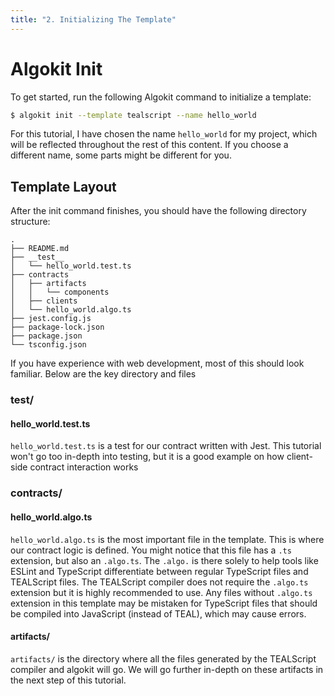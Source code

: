 ```yaml
---
title: "2. Initializing The Template"
---
```


# Algokit Init

To get started, run the following Algokit command to initialize a template:

```bash
$ algokit init --template tealscript --name hello_world
```

For this tutorial, I have chosen the name `hello_world` for my project, which will be reflected throughout the rest of this content. If you choose a different name, some parts might be different for you.

## Template Layout

After the init command finishes, you should have the following directory structure:

```
.
├── README.md
├── __test__
│   └── hello_world.test.ts
├── contracts
│   ├── artifacts
│   │   └── components
│   ├── clients
│   └── hello_world.algo.ts
├── jest.config.js
├── package-lock.json
├── package.json
└── tsconfig.json
```

If you have experience with web development, most of this should look familiar. Below are the key directory and files

### __test__/
#### hello_world.test.ts

`hello_world.test.ts` is a test for our contract written with Jest. This tutorial won't go too in-depth into testing, but it is a good example on how client-side contract interaction works

### contracts/

#### hello_world.algo.ts

`hello_world.algo.ts` is the most important file in the template. This is where our contract logic is defined. You might notice that this file has a `.ts` extension, but also an `.algo.ts`. The `.algo.` is there solely to help tools like ESLint and TypeScript differentiate between regular TypeScript files and TEALScript files. The TEALScript compiler does not require the `.algo.ts` extension but it is highly recommended to use. Any files without `.algo.ts` extension in this template may be mistaken for TypeScript files that should be compiled into JavaScript (instead of TEAL), which may cause errors.

#### artifacts/

`artifacts/` is the directory where all the files generated by the TEALScript compiler and algokit will go. We will go further in-depth on these artifacts in the next step of this tutorial.
